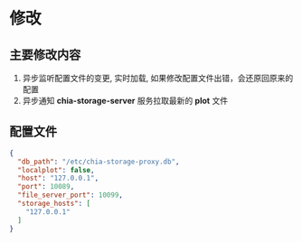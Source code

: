 # 修改

## 主要修改内容
1. 异步监听配置文件的变更, 实时加载, 如果修改配置文件出错，会还原回原来的配置
2. 异步通知 **chia-storage-server** 服务拉取最新的 **plot** 文件

## 配置文件
```json
{
  "db_path": "/etc/chia-storage-proxy.db",
  "localplot": false,
  "host": "127.0.0.1",
  "port": 10089,
  "file_server_port": 10099,
  "storage_hosts": [
    "127.0.0.1"
  ]
}
```